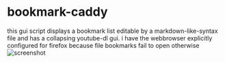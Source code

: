 # bookmark-caddy
this gui script displays a bookmark list editable by a markdown-like-syntax file and has a collapsing youtube-dl gui. i have the webbrowser explicitly configured for firefox because file bookmarks fail to open otherwise
<br>
![screenshot](https://imgur.com/lJ363St "Print Screen")
